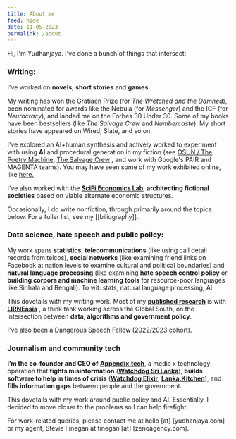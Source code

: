 ```yaml
---
title: About me
feed: hide
date: 11-05-2023
permalink: /about
---
```



Hi, I'm Yudhanjaya. I've done a bunch of things that intersect:

### Writing:

I've worked on **novels**, **short stories** and **games**. 

My writing has won the Gratiaen Prize (for *The Wretched and the Damned*), been nominated for awards like the Nebula (for *Messenger*) and the IGF (for *Neurocracy*),  and landed me on the Forbes 30 Under 30.  Some of my books have been bestsellers (like *The Salvage Crew* and *Numbercaste*). My short stories have appeared on Wired, Slate, and so on.

I've explored an AI+human synthesis and actively worked to experiment with using **AI** and procedural generation in my fiction (see [OSUN / The Poetry Machine](https://yudhanjaya.com/OSUN-The-Poetry-Machine-d90a584526d04438a04b83f6c010456b?pvs=21), [The Salvage Crew](https://yudhanjaya.com/The-Salvage-Crew-3577b41481b2405d94ca21f1d8ede1f7?pvs=21) , and work with Google's PAIR and MAGENTA teams). You may have seen some of my work exhibited online, like [here.](http://www.deconfine.org/)

I've also worked with the [**SciFi Economics Lab**](http://scifieconomics.world/), **architecting fictional societies** based on viable alternate economic structures.  

Occasionally, I do write nonfiction, through primarily around the topics below. For a fuller list, see my [[biliography]].

### Data science, hate speech and public policy:

My work spans **statistics**, **telecommunications** (like using call detail records from telcos), **social networks** (like examining friend links on Facebook at nation levels to examine cultural and political boundaries) and **natural language processing** (like examining **hate speech control policy** or **building corpora and machine learning tools** for resource-poor languages like Sinhala and Bengali). To wit: stats, natural language processing, AI. 

This dovetails with my writing work.  Most of my [**published research**](https://scholar.google.com/citations?user=iWHwBQEAAAAJ&hl=en) is with [**LIRNEasia**](http://lirneasia.net/) , a think tank working across the Global South, on the intersection between **data, algorithms and government policy**.

I've also been a Dangerous Speech Fellow (2022/2023 cohort). 

### Journalism and community tech

**I’m the co-founder and CEO of** [**Appendix.tech**](http://appendix.tech/), a media x technology operation that **fights misinformation** ([**Watchdog Sri Lanka**](http://watchdog.team/)), **builds software to help in times of crisis** ([**Watchdog Elixir**](https://github.com/team-watchdog/watchdog-elixir), [**Lanka.Kitchen**](https://lanka.kitchen/)), and **fills information gaps** between people and the government.

This dovetails with my work around public policy and AI. Essentially, I decided to move closer to the problems so I can help firefight. 

For work-related queries, please contact me at hello [at]  [yudhanjaya.com] or my agent, Stevie Finegan at finegan [at]  [zenoagency.com].